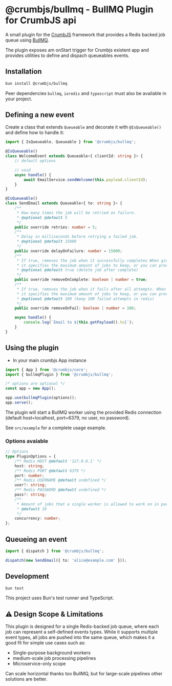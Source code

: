 # @crumbjs/bullmq - BullMQ Plugin for CrumbJS api

A small plugin for the [CrumbJS](https://www.npmjs.com/package/@crumbjs/core) framework that provides a
Redis backed job queue using [BullMQ](https://docs.bullmq.io/).

The plugin exposes am onStart trigger for Crumbjs existent app and provides utilities to define and dispach queueables events.

## Installation

```bash
bun install @crumbjs/bullmq
```

Peer dependencies `bullmq`, `ioredis` and `typescript` must also be available in your project.

## Defining a new event

Create a class that extends `Queueable` and decorate it with `@IsQueueable()` and define how to handle it:

```ts
import { IsQueueable, Queueable } from '@crumbjs/bullmq';

@IsQueueable()
class WelcomeEvent extends Queueable<{ clientId: string }> {
	// default options

	// void
	async handle() {
		await EmailService.sendWelcome(this.payload.clientId);
	}
}

@IsQueueable()
class SendEmail extends Queueable<{ to: string }> {
	/**
	 * How many times the job will be retried on failure.
	 * @optional @default 5
	 */
	public override retries: number = 5;
	/**
	 * Delay in milliseconds before retrying a failed job.
	 * @optional @default 15000
	 */
	public override delayOnFailure: number = 15000;
	/**
	 * If true, removes the job when it successfully completes When given a number,
	 * it specifies the maximum amount of jobs to keep, or you can provide an object specifying max age and/or count to keep.
	 * @optional @default true (delete job after complete)
	 */
	public override removeOnComplete: boolean | number = true;
	/**
	 * If true, removes the job when it fails after all attempts. When given a number,
	 * it specifies the maximum amount of jobs to keep, or you can provide an object specifying max age and/or count to keep.
	 * @optional @default 100 (keep 100 failed attempts in redis)
	 */
	public override removeOnFail: boolean | number = 100;

	async handle() {
		console.log(`Email to ${this.getPayload().to}`);
	}
}
```

## Using the plugin

- In your main crumbjs App instance

```ts
import { App } from '@crumbjs/core';
import { bullmqPlugin } from '@crumbjs/bullmq';

/* options are optional */
const app = new App();

app.use(bullmqPlugin(options));
app.serve();
```

The plugin will start a BullMQ worker using the provided Redis connection (default host=localhost, port=6379, no user, no password).

See `src/example` for a complete usage example.

### Options avaiable

```ts
// Options
type PluginOptions = {
	/** Redis HOST @default '127.0.0.1' */
	host: string;
	/** Redis PORT @default 6379 */
	port: number;
	/** Redis USERNAME @default undefined */
	user?: string;
	/** Redis PASSWORD @default undefined */
	pass?: string;
	/**
	 * Amount of jobs that a single worker is allowed to work on in parallel.
	 * @default 10
	 */
	concurrency: number;
};
```

## Queueing an event

```ts
import { dispatch } from '@crumbjs/bullmq';

dispatch(new SendEmail({ to: 'alice@example.com' }));
```

## Development

```bash
bun test
```

This project uses Bun's test runner and TypeScript.

## ⚠️ Design Scope & Limitations

This plugin is designed for a single Redis-backed job queue, where each job can represent a self-defined events types.
While it supports multiple event types, all jobs are pushed into the same queue, which makes it a good fit for simple use cases such as:

- Single-purpose background workers
- medium-scale job processing pipelines
- Microservice-only scope

Can scale horizontal thanks too BullMQ, but for large-scale pipelines other solutions are better.
